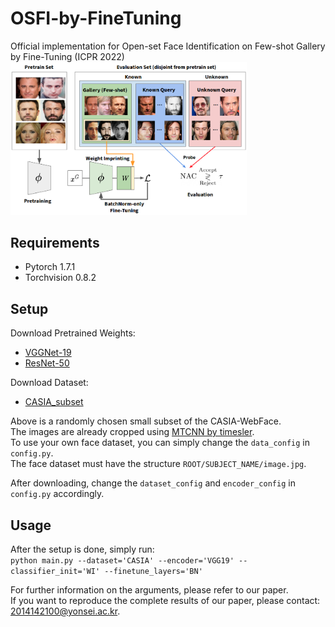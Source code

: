# OSFI-by-FineTuning
Official implementation for Open-set Face Identification on Few-shot Gallery by Fine-Tuning (ICPR 2022)
<img src = "https://github.com/1ho0jin1/OSFI-by-FineTuning/blob/main/fig_pipeline.png" width="75%" height="75%">

## Requirements
- Pytorch 1.7.1
- Torchvision 0.8.2

## Setup
Download Pretrained Weights:
- <a href="https://drive.google.com/file/d/11TqrfXXdow0SjXbrsiCHEajXInTsuK8o/view?usp=sharing" target="_blank">VGGNet-19</a>
- <a href="https://drive.google.com/file/d/1C534tKYLvEF3e3UwsQscaL7lpaQapMAT/view?usp=sharing" target="_blank">ResNet-50</a>

Download Dataset:
- <a href="https://drive.google.com/file/d/1ByDgiUBTwx9Y2A1pnt8b3nYdIk_PLBfT/view?usp=sharing" target="_blank"> CASIA_subset</a>

Above is a randomly chosen small subset of the CASIA-WebFace.  
The images are already cropped using <a href="https://github.com/timesler/facenet-pytorch" target="_blank">MTCNN by timesler</a>.  
To use your own face dataset, you can simply change the ```data_config``` in ```config.py```.  
The face dataset must have the structure ```ROOT/SUBJECT_NAME/image.jpg```.  

After downloading, change the ```dataset_config``` and ```encoder_config``` in ```config.py``` accordingly.

## Usage
After the setup is done, simply run:  
```python main.py --dataset='CASIA' --encoder='VGG19' --classifier_init='WI' --finetune_layers='BN'```  

For further information on the arguments, please refer to our paper.  
If you want to reproduce the complete results of our paper, please contact: 2014142100@yonsei.ac.kr.
